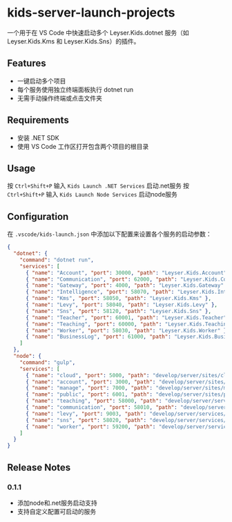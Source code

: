 # kids-server-launch-projects

一个用于在 VS Code 中快速启动多个 Leyser.Kids.dotnet 服务（如 Leyser.Kids.Kms 和 Leyser.Kids.Sns）的插件。

## Features

- 一键启动多个项目
- 每个服务使用独立终端面板执行 dotnet run
- 无需手动操作终端或点击文件夹

## Requirements

- 安装 .NET SDK
- 使用 VS Code 工作区打开包含两个项目的根目录

## Usage

按 `Ctrl+Shift+P` 输入 `Kids Launch .NET Services` 启动.net服务
按 `Ctrl+Shift+P` 输入 `Kids Launch Node Services` 启动node服务

## Configuration

在 `.vscode/kids-launch.json` 中添加以下配置来设置各个服务的启动参数：

```json
{
  "dotnet": {
    "command": "dotnet run",
    "services": [
      { "name": "Account", "port": 30000, "path": "Leyser.Kids.Account" },
      { "name": "Communication", "port": 62000, "path": "Leyser.Kids.Communication" },
      { "name": "Gateway", "port": 4000, "path": "Leyser.Kids.Gateway" },
      { "name": "Intelligence", "port": 58070, "path": "Leyser.Kids.Intelligence" },
      { "name": "Kms", "port": 58050, "path": "Leyser.Kids.Kms" },
      { "name": "Levy", "port": 58040, "path": "Leyser.Kids.Levy" },
      { "name": "Sns", "port": 58120, "path": "Leyser.Kids.Sns" },
      { "name": "Teacher", "port": 60001, "path": "Leyser.Kids.Teacher" },
      { "name": "Teaching", "port": 60000, "path": "Leyser.Kids.Teaching" },
      { "name": "Worker", "port": 58030, "path": "Leyser.Kids.Worker" },
      { "name": "BusinessLog", "port": 61000, "path": "Leyser.Kids.BusinessLog" }
    ]
  },
  "node": {
    "command": "gulp",
    "services": [
      { "name": "cloud", "port": 5000, "path": "develop/server/sites/cloud/" },
      { "name": "account", "port": 3000, "path": "develop/server/sites/account/" },
      { "name": "manage", "port": 7000, "path": "develop/server/sites/manage/" },
      { "name": "public", "port": 6001, "path": "develop/server/sites/public/" },
      { "name": "teaching", "port": 58000, "path": "develop/server/services/teaching/" },
      { "name": "communication", "port": 58010, "path": "develop/server/services/communication/" },
      { "name": "levy", "port": 9003, "path": "develop/server/services/levy/" },
      { "name": "sns", "port": 58020, "path": "develop/server/services/sns/" },
      { "name": "worker", "port": 59200, "path": "develop/server/services/worker/" }
    ]
  }
}
```

## Release Notes

### 0.1.1

- 添加node和.net服务启动支持
- 支持自定义配置可启动的服务
